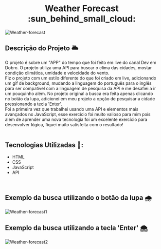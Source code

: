 <h1 align="center">Weather Forecast :sun_behind_small_cloud:</h1>

![Weather-forecast](https://github.com/Isis-gsantos/Weather-Forecast-APP/assets/142533840/6f346c15-33ec-4173-bc65-4a8505ff2c11)

## Descrição do Projeto :sun_behind_large_cloud:
O projeto é sobre um "APP" do tempo que foi feito em live do canal Dev em Dobro. O projeto utiliza uma API para buscar o clima das cidades, mostar condição climática, umidade e velocidade do vento. <br>
Fiz o projeto com um estilo diferente do que foi criado em live, adicionando um gif de background, mudando a linguagem do português para o inglês para ser compatível com a linguagem de pesquisa da API e me desafiei a ir um pouquinho além. No projeto original a busca era feita apenas clicando no botão da lupa, adicionei em meu projeto a opção de pesquisar a cidade pressionando a tecla 'Enter'. <br>
Foi a primeira vez que trabalhei usando uma API e elementos mais avançados no JavaScript, esse exercício foi muito valioso para mim pois além de aprender uma nova tecnologia foi um excelente exercício para desenvolver lógica, fiquei muito satisfeita com o resultado!
<br> <br>

## Tecnologias Utilizadas :rainbow:: 
- HTML
- CSS
- JavaScript
- API
<br>

## Exemplo da busca utilizando o botão da lupa :cloud_with_rain:
![Weather-forecast1](https://github.com/Isis-gsantos/Weather-Forecast-APP/assets/142533840/9eca8b27-94cc-4834-a452-5154f7ff47b1)
<br>

## Exemplo da busca utilizando a tecla 'Enter' :cloud_with_snow:
![Weather-forecast2](https://github.com/Isis-gsantos/Weather-Forecast-APP/assets/142533840/d4e197d6-f538-461c-9a68-9f09ab288907)
